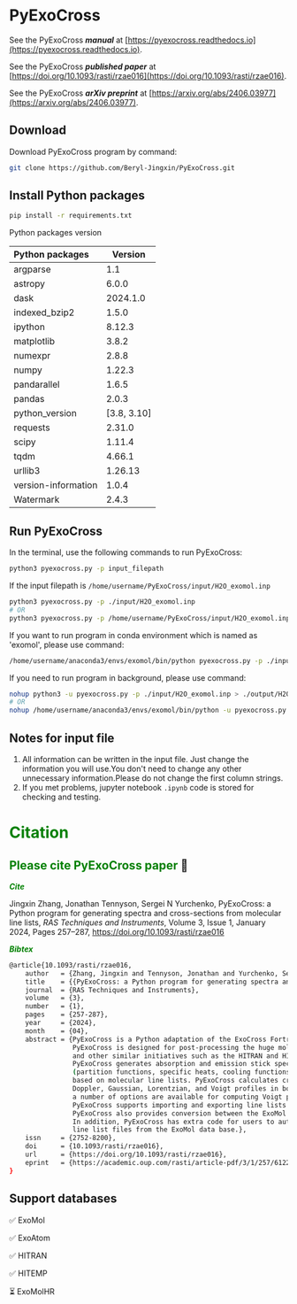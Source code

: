 # PyExoCross

See the PyExoCross ***manual*** at [https://pyexocross.readthedocs.io](https://pyexocross.readthedocs.io).

See the PyExoCross ***published paper*** at [https://doi.org/10.1093/rasti/rzae016](https://doi.org/10.1093/rasti/rzae016).

See the PyExoCross ***arXiv preprint*** at [https://arxiv.org/abs/2406.03977](https://arxiv.org/abs/2406.03977).


## Download

Download PyExoCross program by command:

```bash
git clone https://github.com/Beryl-Jingxin/PyExoCross.git
```

## Install Python packages

```bash
pip install -r requirements.txt
```

Python packages version

| Python packages     | Version     |
| :------------------ | ----------- |
| argparse            | 1.1         |
| astropy             | 6.0.0       |
| dask                | 2024.1.0    |
| indexed_bzip2       | 1.5.0       |
| ipython             | 8.12.3      |
| matplotlib          | 3.8.2       |
| numexpr             | 2.8.8       |
| numpy               | 1.22.3      |
| pandarallel         | 1.6.5       |
| pandas              | 2.0.3       |
| python_version      | [3.8, 3.10] |
| requests            | 2.31.0      |
| scipy               | 1.11.4      |
| tqdm                | 4.66.1      |
| urllib3             | 1.26.13     |
| version-information | 1.0.4       |
| Watermark           | 2.4.3       |

## Run PyExoCross

In the terminal, use the following commands to run PyExoCross:

```bash
python3 pyexocross.py -p input_filepath
```

If the input filepath is `/home/username/PyExoCross/input/H2O_exomol.inp`

```bash
python3 pyexocross.py -p ./input/H2O_exomol.inp
# OR 
python3 pyexocross.py -p /home/username/PyExoCross/input/H2O_exomol.inp
```

If you want to run program in conda environment which is named as 'exomol', please use command:

```bash
/home/username/anaconda3/envs/exomol/bin/python pyexocross.py -p ./input/H2O_exomol.inp
```

If you need to run program in background, please use command:

```bash
nohup python3 -u pyexocross.py -p ./input/H2O_exomol.inp > ./output/H2O_exomol.out 2>&1 &
# OR 
nohup /home/username/anaconda3/envs/exomol/bin/python -u pyexocross.py -p ./input/H2O_exomol.inp > ./output/H2O_exomol.out 2>&1 &
```

## Notes for input file

1. All information can be written in the input file. Just change the information you will use.You don't need to change any other unnecessary information.Please do not change the first column strings.
2. If you met problems, jupyter notebook `.ipynb` code is stored for checking and testing.


# <font color=Green>**Citation**</font>

## <font color=Green>**Please cite PyExoCross paper**</font> &#x1F49A;

<font color=Green>***Cite***</font>

Jingxin Zhang, Jonathan Tennyson, Sergei N Yurchenko, 
PyExoCross: a Python program for generating spectra and cross-sections from molecular line lists, 
*RAS Techniques and Instruments*, Volume 3, Issue 1, January 2024, Pages 257–287, 
https://doi.org/10.1093/rasti/rzae016

<font color=Green>***Bibtex***</font>

```bash
@article{10.1093/rasti/rzae016,
    author   = {Zhang, Jingxin and Tennyson, Jonathan and Yurchenko, Sergei N},
    title    = {{PyExoCross: a Python program for generating spectra and cross-sections from molecular line lists}},
    journal  = {RAS Techniques and Instruments},
    volume   = {3},
    number   = {1},
    pages    = {257-287},
    year     = {2024},
    month    = {04},
    abstract = {PyExoCross is a Python adaptation of the ExoCross Fortran application, 
                PyExoCross is designed for post-processing the huge molecular line lists generated by the ExoMol project 
                and other similar initiatives such as the HITRAN and HITEMP data bases. 
                PyExoCross generates absorption and emission stick spectra, cross-sections, and other properties 
                (partition functions, specific heats, cooling functions, lifetimes, and oscillator strengths) 
                based on molecular line lists. PyExoCross calculates cross-sections with four line profiles: 
                Doppler, Gaussian, Lorentzian, and Voigt profiles in both sampling and binned methods; 
                a number of options are available for computing Voigt profiles which we test for speed and accuracy. 
                PyExoCross supports importing and exporting line lists in the ExoMol and HITRAN/HITEMP formats. 
                PyExoCross also provides conversion between the ExoMol and HITRAN data formats. 
                In addition, PyExoCross has extra code for users to automate the batch download of 
                line list files from the ExoMol data base.},
    issn     = {2752-8200},
    doi      = {10.1093/rasti/rzae016},
    url      = {https://doi.org/10.1093/rasti/rzae016},
    eprint   = {https://academic.oup.com/rasti/article-pdf/3/1/257/61224370/rzae016.pdf},
}
```

## Support databases

&#x2705; ExoMol  

&#x2705; ExoAtom

&#x2705; HITRAN

&#x2705; HITEMP

&#x23F3; ExoMolHR